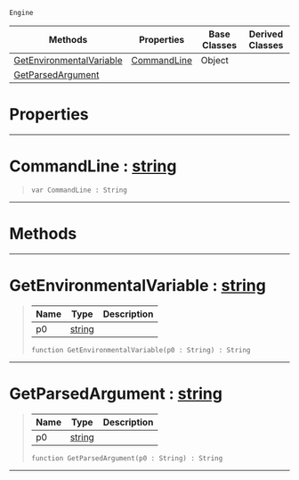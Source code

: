  `Engine`

|Methods|Properties|Base Classes|Derived Classes|
|---|---|---|---|
|[ GetEnvironmentalVariable](https://github.com/ZilchEngine/ZilchDocs/blob/master/code_reference/class_reference/environment.md#getenvironmentalvariable)|[ CommandLine](https://github.com/ZilchEngine/ZilchDocs/blob/master/code_reference/class_reference/environment.md#commandline-zilch-engine)|Object| |
|[ GetParsedArgument](https://github.com/ZilchEngine/ZilchDocs/blob/master/code_reference/class_reference/environment.md#getparsedargument-zilch-e)| | | |


 #  Properties


---  
 #  CommandLine : [string](https://github.com/ZilchEngine/ZilchDocs/blob/master/code_reference/nada_base_types/string.md)

> 
> ``` lang=cpp, name=Nada
> var CommandLine : String


---  
 #  Methods


---  
 #  GetEnvironmentalVariable : [string](https://github.com/ZilchEngine/ZilchDocs/blob/master/code_reference/nada_base_types/string.md)

> 
> |Name|Type|Description|
> |---|---|---|
> |p0|[string](https://github.com/ZilchEngine/ZilchDocs/blob/master/code_reference/nada_base_types/string.md)| |
> ``` lang=cpp, name=Nada
> function GetEnvironmentalVariable(p0 : String) : String
> ``` 


---  
 #  GetParsedArgument : [string](https://github.com/ZilchEngine/ZilchDocs/blob/master/code_reference/nada_base_types/string.md)

> 
> |Name|Type|Description|
> |---|---|---|
> |p0|[string](https://github.com/ZilchEngine/ZilchDocs/blob/master/code_reference/nada_base_types/string.md)| |
> ``` lang=cpp, name=Nada
> function GetParsedArgument(p0 : String) : String
> ``` 


---  
 

 
